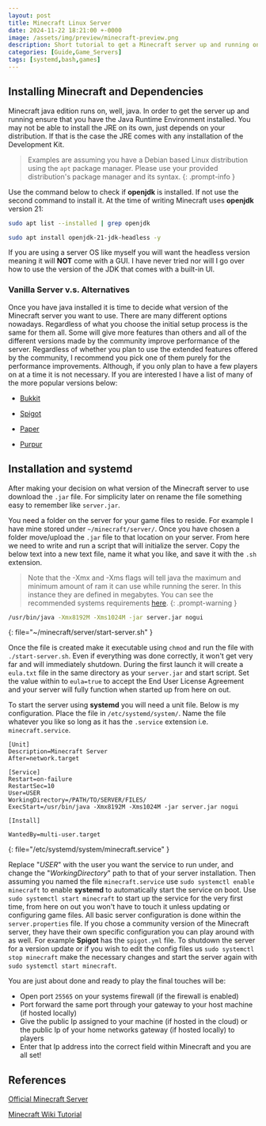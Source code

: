 ```yaml
---
layout: post
title: Minecraft Linux Server
date: 2024-11-22 18:21:00 +-0000
image: /assets/img/preview/minecraft-preview.png
description: Short tutorial to get a Minecraft server up and running on Linux.
categories: [Guide,Game_Servers]
tags: [systemd,bash,games]
---
```


## Installing Minecraft and Dependencies

Minecraft java edition runs on, well, java. In order to get the server up and running ensure that you have the Java Runtime Environment installed. You may not be able to install the JRE on its own, just depends on your distribution. If that is the case the JRE comes with any installation of the Development Kit.

> Examples are assuming you have a Debian based Linux distribution using the `apt` package manager. Please use your provided distribution's package manager and its syntax.
{: .prompt-info }

Use the command below to check if __openjdk__ is installed. If not use the second command to install it. At the time of writing Minecraft uses __openjdk__ version 21:

```bash
sudo apt list --installed | grep openjdk

sudo apt install openjdk-21-jdk-headless -y
```

If you are using a server OS like myself you will want the headless version meaning it will __NOT__ come with a GUI. I have never tried nor will I go over how to use the version of the JDK that comes with a built-in UI.

### Vanilla Server v.s. Alternatives

Once you have java installed it is time to decide what version of the Minecraft server you want to use. There are many different options nowadays. Regardless of what you choose the initial setup process is the same for them all. Some will give more features than others and all of the different versions made by the community improve performance of the server. Regardless of whether you plan to use the extended features offered by the community, I recommend you pick one of them purely for the performance improvements. Although, if you only plan to have a few players on at a time it is not necessary. If you are interested I have a list of many of the more popular versions below:

* [Bukkit](https://dev.bukkit.org/)

* [Spigot](https://www.spigotmc.org/)

* [Paper](https://papermc.io/)

* [Purpur](https://purpurmc.org/)

## Installation and systemd

After making your decision on what version of the Minecraft server to use download the `.jar` file. For simplicity later on rename the file something easy to remember like `server.jar`. 

You need a folder on the server for your game files to reside. For example I have mine stored under `~/minecraft/server/`. Once you have chosen a folder move/upload the `.jar` file to that location on your server. From here we need to write and run a script that will initialize the server. Copy the below text into a new text file, name it what you like, and save it with the `.sh` extension.

> Note that the -Xmx and -Xms flags will tell java the maximum and minimum amount of ram it can use while running the serer. In this instance they are defined in megabytes. You can see the recommended systems requirements [here](https://minecraft.fandom.com/wiki/Server/Requirements/Dedicated).
{: .prompt-warning }

```bash
/usr/bin/java -Xmx8192M -Xms1024M -jar server.jar nogui
```
{: file="~/minecraft/server/start-server.sh" }

Once the file is created make it executable using `chmod` and run the file with `./start-server.sh`. Even if everything was done correctly, it won't get very far and will immediately shutdown. During the first launch it will create a `eula.txt` file in the same directory as your `server.jar` and start script. Set the value within to `eula=true` to accept the End User License Agreement and your server will fully function when started up from here on out.

To start the server using __systemd__ you will need a unit file. Below is my configuration. Place the file in `/etc/systemd/system/`. Name the file whatever you like so long as it has the `.service` extension i.e. `minecraft.service`.

```
[Unit]
Description=Minecraft Server
After=network.target

[Service]
Restart=on-failure
RestartSec=10
User=USER
WorkingDirectory=/PATH/TO/SERVER/FILES/
ExecStart=/usr/bin/java -Xmx8192M -Xms1024M -jar server.jar nogui

[Install]

WantedBy=multi-user.target
```
{: file="/etc/systemd/system/minecraft.service" }

Replace "_USER_" with the user you want the service to run under, and change the "_WorkingDirectory_" path to that of your server installation. Then assuming you named the file `minecraft.service` use `sudo systemctl enable minecraft` to enable __systemd__ to automatically start the service on boot. Use `sudo systemctl start minecraft` to start up the service for the very first time, from here on out you won't have to touch it unless updating or configuring game files. All basic server configuration is done within the `server.properties` file. If you chose a community version of the Minecraft server, they have their own specific configuration you can play around with as well. For example __Spigot__ has the `spigot.yml` file. To shutdown the server for a version update or if you wish to edit the config files us `sudo systemctl stop minecraft` make the necessary changes and start the server again with `sudo systemctl start minecraft`.

You are just about done and ready to play the final touches will be:

* Open port `25565` on your systems firewall (if the firewall is enabled)
* Port forward the same port through your gateway to your host machine (if hosted locally)
* Give the public Ip assigned to your machine (if hosted in the cloud) or the public Ip of your home networks gateway (if hosted locally) to players
* Enter that Ip address into the correct field within Minecraft and you are all set! 

## References

[Official Minecraft Server](https://www.minecraft.net/en-us/download/server)

[Minecraft Wiki Tutorial](https://minecraft.wiki/w/Tutorials/Setting_up_a_server)
